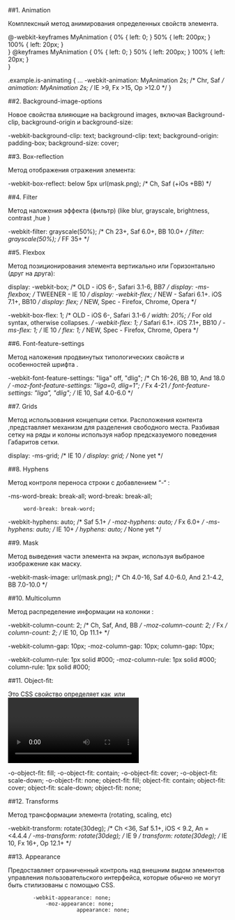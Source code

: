 ##1.	Animation

Комплексный метод анимирования определенных свойств элемента.

@-webkit-keyframes MyAnimation {
    0% { left: 0; }	
   50% { left: 200px; }	
  100% { left: 20px; }	
}
@keyframes MyAnimation {
    0% { left: 0; }	
   50% { left: 200px; }	
  100% { left: 20px; }	
}

.example.is-animating {
  ...
  -webkit-animation: MyAnimation 2s; /* Chr, Saf */
                 animation: MyAnimation 2s; /* IE >9, Fx >15, Op >12.0 */
}


##2.	Background-image-options

Новое свойства влияющие нa background images, включая 
Background-clip, background-origin   и  background-size:

-webkit-background-clip: text;
             background-clip: text;
          background-origin: padding-box;
             background-size: cover;

##3.	Box-reflection

Метод отображения отражения элемента:

-webkit-box-reflect: below 5px url(mask.png); /* Ch, Saf (+iOs +BB) */
 

##4.	Filter

Метод наложения эффекта (фильтр) 
(like blur, grayscale, brightness, contrast ,hue
)

 -webkit-filter: grayscale(50%); /* Ch 23+, Saf 6.0+, BB 10.0+ */
              filter: grayscale(50%); /* FF 35+ */



##5.	Flexbox

Метод позиционирования элемента вертикально или
Горизонтально (друг на друга):

  display: -webkit-box;  /* OLD - iOS 6-, Safari 3.1-6, BB7 */
  display: -ms-flexbox;  /* TWEENER - IE 10 */
  display: -webkit-flex; /* NEW - Safari 6.1+. iOS 7.1+, BB10 */
  display: flex;         /* NEW, Spec - Firefox, Chrome, Opera */



-webkit-box-flex: 1;   /* OLD - iOS 6-, Safari 3.1-6 */
                  width: 20%;            /* For old syntax, otherwise collapses. */
       -webkit-flex: 1;       /* Safari 6.1+. iOS 7.1+, BB10 */
             -ms-flex: 1;           /* IE 10 */
                    flex: 1;               /* NEW, Spec - Firefox, Chrome, Opera */



##6.	Font-feature-settings

Метод наложения продвинутых типологических свойств и особенностей  шрифта .

-webkit-font-feature-settings: "liga" off, "dlig"; /* Ch 16-26, BB 10, And 18.0 */
     -moz-font-feature-settings: "liga=0, dlig=1";   /* Fx 4-21 */
               font-feature-settings: "liga", "dlig";     /* IE 10, Saf 4.0-6.0 */



##7.	Grids

Метод использования концепции сетки.
Расположения контента
,представляет механизм для разделения свободного места. 
Разбивая сетку на ряды и колоны используя набор предсказуемого поведения
Габаритов сетки.

  display: -ms-grid; /* IE 10 */
  display:     grid; /* None yet */


##8.	Hyphens


Метод контроля переноса строки с добавлением “-“ :

-ms-word-break: break-all;
        word-break: break-all;

         word-break: break-word;
-webkit-hyphens: auto; /* Saf 5.1+ */
    -moz-hyphens: auto; /* Fx 6.0+ */
      -ms-hyphens: auto; /* IE 10+ */
             hyphens: auto; /* None yet */


##9.	Mask

Метод выведения части элемента на экран, используя выбраное изображение как маску.


-webkit-mask-image: url(mask.png); /* Ch 4.0-16, Saf 4.0-6.0, And 2.1-4.2, BB 7.0-10.0 */




##10.	Multicolumn

Метод распределение информации на колонки :

 -webkit-column-count: 2; /* Ch, Saf, And, BB  */
     -moz-column-count: 2; /* Fx */
               column-count: 2; /* IE 10, Op 11.1+ */

  -webkit-column-gap: 10px;
      -moz-column-gap: 10px;
                column-gap: 10px;
 
  -webkit-column-rule: 1px solid #000;
      -moz-column-rule: 1px solid #000;
                column-rule: 1px solid #000;









##11.	Object-fit:

Это CSS свойство определяет как <img> или <video> элемент изменит свои размеры
По отношению к своему контейнеру.

-o-object-fit: fill;
-o-object-fit: contain;
-o-object-fit: cover;
-o-object-fit: scale-down;
-o-object-fit: none;
     object-fit: fill;
     object-fit: contain;
     object-fit: cover;
     object-fit: scale-down;
     object-fit: none;




##12.	Transforms

Метод трансформации элемента (rotating, scaling, etc) 



-webkit-transform: rotate(30deg); /* Ch <36, Saf 5.1+, iOS < 9.2, An =<4.4.4 */
       -ms-transform: rotate(30deg); /* IE 9 */
               transform: rotate(30deg); /* IE 10, Fx 16+, Op 12.1+ */




##13.	Appearance 

Предоставляет ограниченный контроль над внешним видом элементов управления пользовательского интерфейса, которые обычно не могут быть стилизованы с помощью CSS.

            -webkit-appearance: none;
                -moz-appearance: none;
                          appearance: none;


